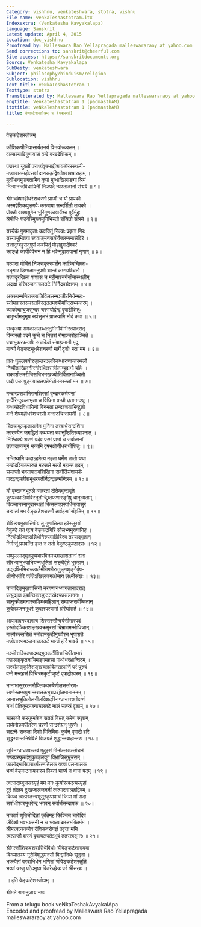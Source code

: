 ```yaml
---
Category: vishhnu, venkateshwara, stotra, vishnu
File name: venkaTeshastotram.itx
Indexextra: (Venkatesha Kavyakalapa)
Language: Sanskrit
Latest update: April 4, 2015
Location: doc_vishhnu
Proofread by: Malleswara Rao Yellapragada malleswararaoy at yahoo.com
Send corrections to: sanskrit@cheerful.com
Site access: https://sanskritdocuments.org
Source: Venkatesha Kavyakalapa
SubDeity: venkateshwara
Subject: philosophy/hinduism/religion
Sublocation: vishhnu
Text title: veNkaTeshastotram 1
Texttype: stotra
Transliterated by: Malleswara Rao Yellapragada malleswararaoy at yahoo.com
engtitle: Venkateshastotram 1 (padmasthAM)
itxtitle: veNkaTeshastotram 1 (padmasthAM)
title: वेण्कटेशस्तोत्रम् १ (पद्मस्थां)

---
```

  
 वेङ्कटेशस्तोत्रम्   
  
कौशिकश्रीनिवासार्यतनयं विनयोज्ज्वलम् ।  
वात्सल्यादिगुणावासं वन्दे वरददेशिकम् ॥  
  
पद्मस्थां युवतीं परार्ध्यवृषभाद्रीशायतोरस्स्थली-  
     मध्यावासमहोत्सवां क्षणसकृद्विश्लेषवाक्यासहाम् ।  
मूर्तीभावमुपागतामिव कृपां मुग्धाखिलाङ्गां श्रियं  
     नित्यानन्दविधायिनीं निजपदे न्यस्तात्मनां संश्रये ॥ १॥  
  
श्रीमच्छेषमहीधरेशचरणौ प्राप्यौ च यौ प्रापकौ  
     अस्मद्देशिकपुङ्गवैः करुणया सन्दर्शितौ तावकौ ।  
प्रोक्तौ वाक्ययुगेन भूरिगुणकावार्यैश्च पूर्वैर्मुहुः  
     श्रेयोभिः शठवैरिमुख्यमुनिभिस्तौ संश्रितौ संश्रये ॥ २॥  
  
यस्यैकं गुणमादृताः कवयितुं नित्याः प्रवृत्ता गिरः  
     तस्याभूमितया स्ववाङ्मनसयोर्वैक्लब्यमासेदिरे ।  
तत्तादृग्बहुसद्गुणं कवयितुं मोहाद्वृषाद्रीश्वरं  
     काङ्क्षे कार्यविवेचनं न हि भवेन्मूढाशयानां नृणाम् ॥ ३॥  
  
यत्पादा योषितं निजसकृत्स्पर्शेन काञ्चिच्छिला-  
     मङ्गार डिम्भतामनुपमौ शान्तं कमप्यञ्चितौ ।  
यत्पादूरखिलां शशास च महीमाश्चर्यसीमास्थलीम्  
     अद्राक्षं हरिमञ्जनाचलतटे निर्निद्रपद्मेक्षणम् ॥ ४॥  
  
अत्रस्यन्मणिराजराजिविलसन्मञ्जीरनिर्यन्महः-  
     स्तोमप्रास्तसमस्तविस्तृततमश्श्रीमन्दिराभ्यन्तरम् ।  
व्याकोचाम्बुजसुन्दरं चरणयोर्द्वन्द्वं वृषाद्रीशितुः  
     चक्षुर्भ्यामनुभूय सर्वसुलभं प्राप्स्यामि मोदं कदा ॥ ५॥  
  
सत्कृत्या समकाललब्धतनुभिर्गोपीभिरत्यादरात्  
     विन्यस्तौ वदने कुचे च नितरां रोमाञ्चरोहाञ्चिते ।  
पद्माभूकरपल्लवैः सचकितं संवाह्यमानौ मृदू  
     मान्यौ वेङ्कटभूधरेशचरणौ मार्गे दृशोः स्तां मम ॥ ६॥  
  
प्रातः फुल्लपयोरुहान्तरदलस्निग्धारुणान्तस्थलौ  
     निष्पीताखिलनीरनीरधिलसन्नीलाम्बुदाभौ बहिः ।  
राकाशीतमरीचिसन्निभनखज्योतिर्वितानाञ्चितौ  
     पादौ पन्नगपुङ्गवाचलपतेर्मध्येमनस्स्तां मम ॥ ७॥  
  
मन्दारप्रसवाभिरामशिरसां बृन्दारकश्रेयसां  
     बृन्दैरिन्दुकलाभृता च विधिना वन्धौ धृतानन्दथू ।  
बन्धच्छेदविधायिनौ विनमतां छन्दश्शताभिष्टुतौ  
     वन्दे शेषमहीधरेशचरणौ वन्दारुचिन्तामणी ॥ ८॥  
  
चिञ्चामूलकृतासनेन मुनिना तत्त्वार्धसन्दर्शिना  
     कारुण्येन जगद्धितं कथयता स्वानुष्ठितिरव्यापनात् ।  
निश्चिक्ये शरणं यदेव परमं प्राप्यं च सर्वात्मनां  
     तत्पादाब्जयुगं भजामि वृषभक्षोणीधराधीशितुः ॥ ९॥  
  
नन्दिष्यामि कदाऽहमेत्य महता घर्मेण तप्तो यथा  
     मन्दोदञ्चितमारुतं मरुतले मर्त्यो महान्तं ह्रदम् ।  
सन्तप्तो भवतापदावशिखिना सर्वार्तिसंशामकं  
     पादद्वन्द्वमहीशभूधरपतेर्निर्द्वन्द्वहृन्मन्दिरम् ॥ १०॥  
  
यौ बृन्दावनभूतले व्यहरतां दौतेयबृन्दावृते  
     कुप्यत्कालियविस्तृतोच्छ्रितफणारङ्गेषु चानृत्यताम् ।  
किञ्चानस्समुदास्थतां किसलयप्रस्पर्धिनावासुरं  
     तन्वातां मम वेङ्कटेशचरणौ तावंहसां संहृतिम् ॥ ११॥  
  
शेषित्वप्रमुखान्निपीय तु गुणान्नित्या हरेस्सूरयो  
     वैकुण्ठे तत एत्य वेङ्कटगिरिं सौलभ्यमुख्यानिह ।  
नित्योदञ्चितसन्निधेर्निरुपमान्निर्विश्य तस्याद्भुतान्  
     निर्गन्तुं प्रभवन्ति हन्त न ततो वैकुण्ठकुण्ठादराः ॥ १२॥  
  
सम्फुल्लाद्भुतपुष्पभारविनमच्छाखाशतानां सदा  
     सौरभ्यानुभवाभियन्मधुलिहां सङ्घैर्वृते भूरुहाम् ।  
उद्यद्रश्मिभिरुज्ज्वलैर्मणिगणैरुत्तुङ्गशृङ्गैर्वृष-  
     क्षोणीभर्तरि वर्ततेऽखिलजगत्क्षेमाय लक्ष्मीसखः ॥ १३॥  
  
नानादिङ्मुखवासिनो नरगणानभ्यागतानादरात्  
     प्रत्युद्यात इवान्तिकस्फुटतरप्रेक्ष्यप्रसन्नाननः ।  
सानुक्रोशमनास्सडिम्भमहिलान् सम्प्राप्तसर्वेप्सितान्  
     कुर्वन्नञ्जनभूधरे कुवलयश्यामो हरिर्घासते ॥ १४॥  
  
आपादादनवद्यमाच शिरसस्सौन्दर्यसीमास्पदं  
     हस्तोदञ्चितशङ्खवक्रमुरसां बिभ्राणमम्भोधिजाम् ।  
माल्यैरुल्लसितं मनोज्ञमकुटीमुख्यैश्च भूषाशतैः  
     मध्येतारणमञ्जनाचलतटे भान्तं हरिं भावये ॥ १५॥  
  
मञ्जीराञ्चितपादमद्भुतकटीविभ्राजिपीताम्बरं  
     पद्मालङ्कृतनाभिमङ्गमहसा पाथोधरभ्रान्तिदम् ।  
पार्श्वालङ्कृतिशङ्खचक्रविलसत्पाणिं परं पूरुषं  
     वन्दे मन्दहसं विचित्रमकुटीजुष्टं वृषाद्रीश्वरम् ॥ १६॥  
  
नानाभासुररत्नमौक्तिकवरश्रेणीलसत्तोरण-  
     स्वर्णस्तम्भयुगान्तरालकभृशप्रद्योतमानाननम् ।  
आनासश्रुतिलोलनीलविशदस्निग्धान्तरक्तोक्षणं  
     नाथं प्रेक्षितुमञ्जनाचलतटे नालं सहस्रं दृशाम् ॥ १७॥  
  
चक्राब्जे करयुग्मकेन सततं बिभ्रत् करेण स्पृशन्  
     सव्येनोरुमपीतरेण चरणौ सन्दर्शयन् भूषणैः ।  
सद्रत्नैः सकला दिशो वितिमिराः कुर्वन् वृषाद्रौ हरिः  
     शुद्धस्वान्तनिषेविते विजयते शुद्धान्तबाहान्तरः ॥ १८॥  
  
सुस्निग्धाधरपल्लवं मृदुहसं मीनोल्लसल्लोचनं  
     गण्डप्रस्फुरदंशुकुण्डलयुगं विभ्राजिसुभ्रून्नसम् ।  
फालोद्भासिपरार्ध्यरत्नतिलकं वक्त्रं प्रलम्बालकं  
     भव्यं वेङ्कटनायकस्य पिबतां भाग्यं न वाचां पदम् ॥ १९॥  
  
त्वत्पादाम्बुजसस्पृहं मम मनः कुर्यास्त्वदन्यस्पृहां  
     दूरं तोलय दुःखजालजननीं त्वत्पादवाञ्छाद्विषम् ।  
किञ्च त्वत्परतन्त्रभूसुरकृपापात्रं क्रिया मां सदा  
     सर्पाधीश्वरभूधरेन्द्र भगवन् सर्वार्थसन्दायक ॥ २०॥  
  
नाकार्षं श्रुतिचोदितां कृतिमहं किञ्चिन्न चावेदिषं  
     जीवेशौ भवभञ्जनी न च भवत्पादाब्जभक्तिर्मम ।  
श्रीमत्त्वत्करुणैव देशिकवरोपज्ञं प्रवृत्ता मयि  
     त्वत्प्राप्तौ शरणं वृषाचलपतेऽभूवं ततस्त्वद्भरः ॥ २१॥  
  
श्रीमत्कौशिकवंशवारिधिविधोः श्रीवेङ्कटेशाख्यया  
     विख्यातस्य गुरोर्विशुद्धमनसो विद्यानिधेः सूनुना ।  
भक्त्यैतां वरदाभिधेन भणितां श्रीवेङ्कटेशस्तुतिं  
     भव्यां यस्तु पठेदमुष्य वितरेच्छ्रेयः परं श्रीसखः ॥  
  
 ॥  इति वेङ्कटेशस्तोत्रम् ॥  
  
श्रीमते रामानुजाय नमः  
  
  
From a telugu book veNkaTeshakAvyakalApa  
Encoded and proofread by Malleswara Rao Yellapragada  
malleswararaoy at yahoo.com  
  
